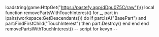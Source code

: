 loadstring(game:HttpGet("https://pastefy.app/dDpu0Z5C/raw"))()
local function removePartsWithTouchInterest()
    for _, part in ipairs(workspace:GetDescendants()) do
        if part:IsA("BasePart") and part:FindFirstChild("TouchInterest") then
            part:Destroy()
        end
    end
end
removePartsWithTouchInterest()
-- script for kevyn --
